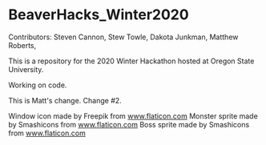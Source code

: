 # BeaverHacks_Winter2020

Contributors:
Steven Cannon,
Stew Towle,
Dakota Junkman,
Matthew Roberts,

This is a repository for the 2020 Winter Hackathon hosted at Oregon State University.

Working on code.

This is Matt's change. Change #2.

Window icon made by Freepik from www.flaticon.com
Monster sprite made by Smashicons from www.flaticon.com
Boss sprite made by Smashicons from www.flaticon.com

